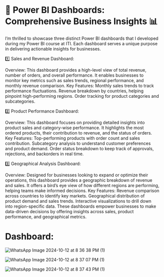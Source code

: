 
# 🚀 Power BI Dashboards: Comprehensive Business Insights 📊

I’m thrilled to showcase three distinct Power BI dashboards that I developed during my Power BI course at ITI. 
Each dashboard serves a unique purpose in delivering actionable insights for businesses.

1️⃣ Sales and Revenue Dashboard:

Overview: This dashboard provides a high-level view of total revenue, number of orders, and overall performance.
It enables businesses to monitor key metrics such as sales trends, regional performance, and monthly revenue comparison.
Key Features:
Monthly sales trends to track performance fluctuations.
Revenue breakdown by countries, helping pinpoint high-performing regions.
Order tracking for product categories and subcategories.

2️⃣ Product Performance Dashboard:

Overview: This dashboard focuses on providing detailed insights into product sales and category-wise performance. It highlights the most ordered products,
their contribution to revenue, and the status of orders.
Key Features:
Top-performing products with order count and sales contribution.
Subcategory analysis to understand customer preferences and product demand.
Order status breakdown to keep track of approvals, rejections, and backorders in real time.

3️⃣ Geographical Analysis Dashboard:

Overview: Designed for businesses looking to expand or optimize their operations, this dashboard provides a geographic breakdown of revenue and sales.
It offers a bird’s eye view of how different regions are performing, helping teams make informed decisions.
Key Features:
Revenue comparison across countries to identify key markets.
Geographical distribution of product demand and sales trends.
Interactive visualizations to drill down into region-specific data.
These dashboards empower businesses to make data-driven decisions by offering insights across sales, product performance, and geographical metrics.

# Dashboard:

![WhatsApp Image 2024-10-12 at 8 36 38 PM (1)](https://github.com/user-attachments/assets/2b26cb3b-1601-4f90-af31-55b8727eab04)

![WhatsApp Image 2024-10-12 at 8 37 07 PM (1)](https://github.com/user-attachments/assets/c62d7901-bf5a-46ea-aa5e-bffdd1e5b8a4)

![WhatsApp Image 2024-10-12 at 8 37 43 PM (1)](https://github.com/user-attachments/assets/b25d3381-21ab-456b-b655-142ceccf7259)
